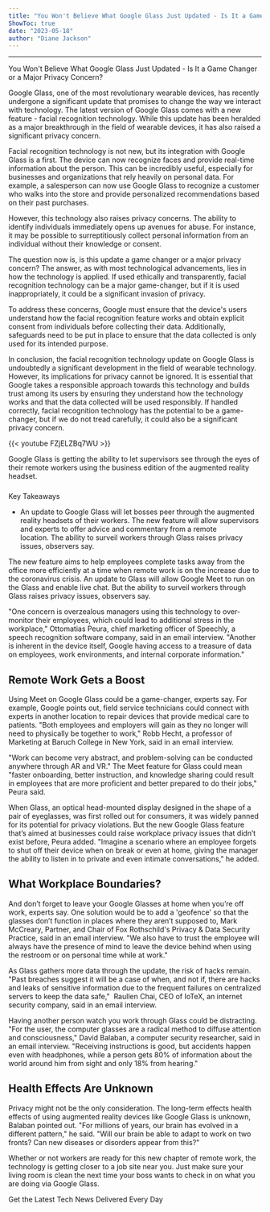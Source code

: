 ```yaml
---
title: "You Won't Believe What Google Glass Just Updated - Is It a Game Changer or a Major Privacy Concern?"
ShowToc: true 
date: "2023-05-18"
author: "Diane Jackson"
---
```

*****
You Won't Believe What Google Glass Just Updated - Is It a Game Changer or a Major Privacy Concern?

Google Glass, one of the most revolutionary wearable devices, has recently undergone a significant update that promises to change the way we interact with technology. The latest version of Google Glass comes with a new feature - facial recognition technology. While this update has been heralded as a major breakthrough in the field of wearable devices, it has also raised a significant privacy concern.

Facial recognition technology is not new, but its integration with Google Glass is a first. The device can now recognize faces and provide real-time information about the person. This can be incredibly useful, especially for businesses and organizations that rely heavily on personal data. For example, a salesperson can now use Google Glass to recognize a customer who walks into the store and provide personalized recommendations based on their past purchases.

However, this technology also raises privacy concerns. The ability to identify individuals immediately opens up avenues for abuse. For instance, it may be possible to surreptitiously collect personal information from an individual without their knowledge or consent.

The question now is, is this update a game changer or a major privacy concern? The answer, as with most technological advancements, lies in how the technology is applied. If used ethically and transparently, facial recognition technology can be a major game-changer, but if it is used inappropriately, it could be a significant invasion of privacy.

To address these concerns, Google must ensure that the device's users understand how the facial recognition feature works and obtain explicit consent from individuals before collecting their data. Additionally, safeguards need to be put in place to ensure that the data collected is only used for its intended purpose.

In conclusion, the facial recognition technology update on Google Glass is undoubtedly a significant development in the field of wearable technology. However, its implications for privacy cannot be ignored. It is essential that Google takes a responsible approach towards this technology and builds trust among its users by ensuring they understand how the technology works and that the data collected will be used responsibly. If handled correctly, facial recognition technology has the potential to be a game-changer, but if we do not tread carefully, it could also be a significant privacy concern.

{{< youtube FZjELZBq7WU >}} 




Google Glass is getting the ability to let supervisors see through the eyes of their remote workers using the business edition of the augmented reality headset. 

 
### 
Key Takeaways
 
- An update to Google Glass will let bosses peer through the augmented reality headsets of their workers. The new feature will allow supervisors and experts to offer advice and commentary from a remote location. The ability to surveil workers through Glass raises privacy issues, observers say.

 

The new feature aims to help employees complete tasks away from the office more efficiently at a time when remote work is on the increase due to the coronavirus crisis. An update to Glass will allow Google Meet to run on the Glass and enable live chat. But the ability to surveil workers through Glass raises privacy issues, observers say. 

 

"One concern is overzealous managers using this technology to over-monitor their employees, which could lead to additional stress in the workplace," Ottomatias Peura, chief marketing officer of Speechly, a speech recognition software company, said in an email interview. "Another is inherent in the device itself, Google having access to a treasure of data on employees, work environments, and internal corporate information."

 
##   Remote Work Gets a Boost  
 

Using Meet on Google Glass could be a game-changer, experts say. For example, Google points out, field service technicians could connect with experts in another location to repair devices that provide medical care to patients. "Both employees and employers will gain as they no longer will need to physically be together to work," Robb Hecht, a professor of Marketing at Baruch College in New York, said in an email interview.

 

"Work can become very abstract, and problem-solving can be conducted anywhere through AR and VR." The Meet feature for Glass could mean "faster onboarding, better instruction, and knowledge sharing could result in employees that are more proficient and better prepared to do their jobs," Peura said. 

 

When Glass, an optical head-mounted display designed in the shape of a pair of eyeglasses, was first rolled out for consumers, it was widely panned for its potential for privacy violations. But the new Google Glass feature that’s aimed at businesses could raise workplace privacy issues that didn’t exist before, Peura added. "Imagine a scenario where an employee forgets to shut off their device when on break or even at home, giving the manager the ability to listen in to private and even intimate conversations," he added. 

 
##   What Workplace Boundaries?  
 

And don’t forget to leave your Google Glasses at home when you’re off work, experts say. One solution would be to add a 'geofence' so that the glasses don’t function in places where they aren’t supposed to, Mark McCreary, Partner, and Chair of Fox Rothschild's Privacy & Data Security Practice, said in an email interview. "We also have to trust the employee will always have the presence of mind to leave the device behind when using the restroom or on personal time while at work."

 

As Glass gathers more data through the update, the risk of hacks remain. "Past breaches suggest it will be a case of when, and not if, there are hacks and leaks of sensitive information due to the frequent failures on centralized servers to keep the data safe,"  Raullen Chai, CEO of IoTeX, an internet security company, said in an email interview. 

 

Having another person watch you work through Glass could be distracting. "For the user, the computer glasses are a radical method to diffuse attention and consciousness," David Balaban, a computer security researcher, said in an email interview. "Receiving instructions is good, but accidents happen even with headphones, while a person gets 80% of information about the world around him from sight and only 18% from hearing." 

 
##   Health Effects Are Unknown  
 

Privacy might not be the only consideration. The long-term effects health effects of using augmented reality devices like Google Glass is unknown, Balaban pointed out. "For millions of years, our brain has evolved in a different pattern," he said. "Will our brain be able to adapt to work on two fronts? Can new diseases or disorders appear from this?"

 

Whether or not workers are ready for this new chapter of remote work, the technology is getting closer to a job site near you. Just make sure your living room is clean the next time your boss wants to check in on what you are doing via Google Glass.

 

Get the Latest Tech News Delivered Every Day




